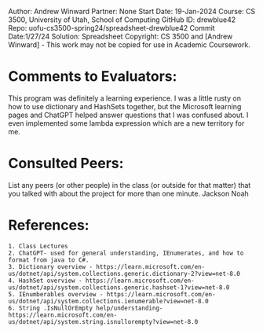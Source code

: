 ﻿Author:     Andrew Winward
Partner:    None
Start Date: 19-Jan-2024
Course:     CS 3500, University of Utah, School of Computing
GitHub ID:  drewblue42
Repo:       uofu-cs3500-spring24/spreadsheet-drewblue42
Commit Date:1/27/24 
Solution:   Spreadsheet
Copyright:  CS 3500 and [Andrew Winward] - This work may not be copied for use in Academic Coursework.

# Comments to Evaluators:
This program was definitely a learning experience. I was a little rusty on how to use dictionary
and HashSets together, but the Microsoft learning pages and ChatGPT helped answer 
questions that I was confused about. I even implemented some lambda expression which
are a new territory for me. 

# Consulted Peers:

List any peers (or other people) in the class (or outside for that matter) that you talked with about the project for more than one minute.
Jackson
Noah


# References:

    1. Class Lectures
    2. ChatGPT- used for general understanding, IEnumerates, and how to format from java to C#.
    3. Dictionary overview - https://learn.microsoft.com/en-us/dotnet/api/system.collections.generic.dictionary-2?view=net-8.0
    4. HashSet overview - https://learn.microsoft.com/en-us/dotnet/api/system.collections.generic.hashset-1?view=net-8.0
    5. IEnumberables overview - https://learn.microsoft.com/en-us/dotnet/api/system.collections.ienumerable?view=net-8.0
    6. String .IsNullOrEmpty help/understanding- https://learn.microsoft.com/en-us/dotnet/api/system.string.isnullorempty?view=net-8.0